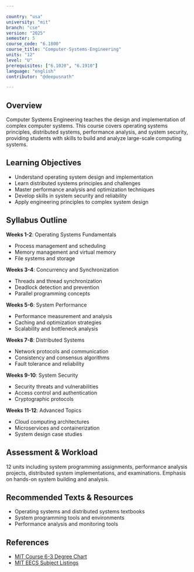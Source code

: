 ```yaml
---

country: "usa"
university: "mit"
branch: "cse"
version: "2025"
semester: 5
course_code: "6.1800"
course_title: "Computer-Systems-Engineering"
units: "12"
level: "U"
prerequisites: ["6.1020", "6.1910"]
language: "english"
contributor: "@deepusnath"

---
```


## Overview

Computer Systems Engineering teaches the design and implementation of complex computer systems. This course covers operating systems principles, distributed systems, performance analysis, and system security, providing students with skills to build and analyze large-scale computing systems.

## Learning Objectives

- Understand operating system design and implementation
- Learn distributed systems principles and challenges
- Master performance analysis and optimization techniques
- Develop skills in system security and reliability
- Apply engineering principles to complex system design

## Syllabus Outline

**Weeks 1-2**: Operating Systems Fundamentals
- Process management and scheduling
- Memory management and virtual memory
- File systems and storage

**Weeks 3-4**: Concurrency and Synchronization
- Threads and thread synchronization
- Deadlock detection and prevention
- Parallel programming concepts

**Weeks 5-6**: System Performance
- Performance measurement and analysis
- Caching and optimization strategies
- Scalability and bottleneck analysis

**Weeks 7-8**: Distributed Systems
- Network protocols and communication
- Consistency and consensus algorithms
- Fault tolerance and reliability

**Weeks 9-10**: System Security
- Security threats and vulnerabilities
- Access control and authentication
- Cryptographic protocols

**Weeks 11-12**: Advanced Topics
- Cloud computing architectures
- Microservices and containerization
- System design case studies

## Assessment & Workload

12 units including system programming assignments, performance analysis projects, distributed system implementations, and examinations. Emphasis on hands-on system building and analysis.

## Recommended Texts & Resources

- Operating systems and distributed systems textbooks
- System programming tools and environments
- Performance analysis and monitoring tools

## References

- [MIT Course 6-3 Degree Chart](https://catalog.mit.edu/degree-charts/computer-science-engineering-course-6-3/)
- [MIT EECS Subject Listings](https://catalog.mit.edu/subjects/6/)
